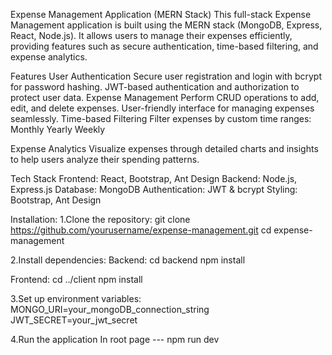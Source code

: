 Expense Management Application (MERN Stack)
This full-stack Expense Management application is built using the MERN stack (MongoDB, Express, React, Node.js). It allows users to manage their expenses efficiently, providing features such as secure authentication, time-based filtering, and expense analytics.

Features
User Authentication
Secure user registration and login with bcrypt for password hashing.
JWT-based authentication and authorization to protect user data.
Expense Management
Perform CRUD operations to add, edit, and delete expenses.
User-friendly interface for managing expenses seamlessly.
Time-based Filtering
Filter expenses by custom time ranges:
Monthly
Yearly
Weekly

Expense Analytics
Visualize expenses through detailed charts and insights to help users analyze their spending patterns.

Tech Stack
Frontend: React, Bootstrap, Ant Design
Backend: Node.js, Express.js
Database: MongoDB
Authentication: JWT & bcrypt
Styling: Bootstrap, Ant Design



Installation:
1.Clone the repository:
git clone https://github.com/yourusername/expense-management.git
cd expense-management

2.Install dependencies:
Backend:
cd backend
npm install

Frontend:
cd ../client
npm install

3.Set up environment variables:
MONGO_URI=your_mongoDB_connection_string
JWT_SECRET=your_jwt_secret

4.Run the application
In root page --- npm run dev



